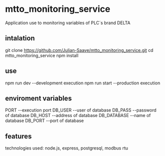 # mtto_monitoring_service
Application use to monitoring variables of PLC´s brand DELTA

## intalation
git clone https://github.com/Julian-Saave/mtto_monitoring_service.git
cd mtto_monitoring_service
npm install

## use

npm run dev --development execution
npm run start --production execution

## enviroment variables

PORT --execution port
DB_USER --user of database
DB_PASS --password of database
DB_HOST --address of database
DB_DATABASE --name of database
DB_PORT --port of database

## features
technologies used: node.js, express, postgresql, modbus rtu
